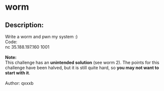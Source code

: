 
# worm
## Description:
<div class="challenge-description">Write a worm and pwn my system :)<br/>
<div class="bbcode_code">
<div class="bbcode_code_head">Code:</div>
<div class="bbcode_code_body" style="white-space:pre">nc 35.188.197.160 1001</div>
</div>
<br/>
<b>Note:</b><br/>
This challenge has an <b>unintended solution</b> (see worm 2). The points for this challenge have been halved, but it is still quite hard, so <b>you may not want to start with it</b>.<br/>
<br/>
Author: qxxxb</div>

